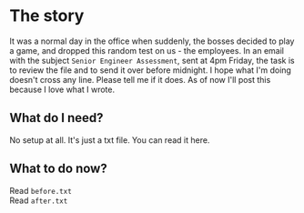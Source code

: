 # The story
It was a normal day in the office when suddenly, the bosses decided to play a game, and dropped this random test on us - the employees. In an email with the subject `Senior Engineer Assessment`, sent at 4pm Friday, the task is to review the file and to send it over before midnight. I hope what I'm doing doesn't cross any line. Please tell me if it does. As of now I'll post this because I love what I wrote.

## What do I need?
No setup at all. It's just a txt file. You can read it here.

## What to do now?
Read `before.txt`  
Read `after.txt` 